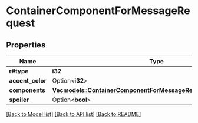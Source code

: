 # ContainerComponentForMessageRequest

## Properties

Name | Type | Description | Notes
------------ | ------------- | ------------- | -------------
**r#type** | **i32** |  | 
**accent_color** | Option<**i32**> |  | [optional]
**components** | [**Vec<models::ContainerComponentForMessageRequestComponentsInner>**](ContainerComponentForMessageRequest_components_inner.md) |  | 
**spoiler** | Option<**bool**> |  | [optional]

[[Back to Model list]](../README.md#documentation-for-models) [[Back to API list]](../README.md#documentation-for-api-endpoints) [[Back to README]](../README.md)


